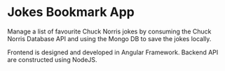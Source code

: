 # Jokes Bookmark App
 Manage a list of favourite Chuck Norris jokes by consuming the Chuck Norris Database API and using the Mongo DB to save the jokes locally.

 Frontend is designed and developed in Angular Framework. Backend API are constructed using NodeJS. 